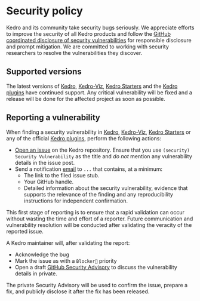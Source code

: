 # Security policy

Kedro and its community take security bugs seriously. We appreciate efforts to improve the security of all Kedro products
and follow the [GitHub coordinated disclosure of security vulnerabilities](https://docs.github.com/en/code-security/security-advisories/about-coordinated-disclosure-of-security-vulnerabilities#about-reporting-and-disclosing-vulnerabilities-in-projects-on-github)
for responsible disclosure and prompt mitigation. We are committed to working with security researchers to
resolve the vulnerabilities they discover.

## Supported versions

The latest versions of [Kedro](https://github.com/kedro-org/kedro), [Kedro-Viz](https://github.com/kedro-org/kedro-viz/), [Kedro Starters](https://github.com/kedro-org/kedro-starters) and the [Kedro plugins](https://github.com/kedro-org/kedro-plugins) have continued support. Any critical vulnerability will be fixed and a release will be done for the affected project as soon as possible.

## Reporting a vulnerability

When finding a security vulnerability in [Kedro](https://github.com/kedro-org/kedro), [Kedro-Viz](https://github.com/kedro-org/kedro-viz/), [Kedro Starters](https://github.com/kedro-org/kedro-starters) or any of the official [Kedro plugins](https://github.com/kedro-org/kedro-plugins), perform the following actions:

- [Open an issue](https://github.com/kedro-org/kedro/issues/new?assignees=&labels=Issue%3A%20Bug%20Report%20%F0%9F%90%9E&template=bug-report.md&title=%28security%29%20Security%20Vulnerability) on the Kedro repository. Ensure that you use `(security) Security Vulnerability` as the title and _do not_ mention any vulnerability details in the issue post.
- Send a notification [email](....) to `...` that contains, at a minimum:
  - The link to the filed issue stub.
  - Your GitHub handle.
  - Detailed information about the security vulnerability, evidence that supports the relevance of the finding and any reproducibility instructions for independent confirmation.

This first stage of reporting is to ensure that a rapid validation can occur without wasting the time and effort of a reporter. Future communication and vulnerability resolution will be conducted after validating
the veracity of the reported issue.

A Kedro maintainer will, after validating the report:

- Acknowledge the bug
- Mark the issue as with a `Blocker📛` priority
- Open a draft [GitHub Security Advisory](https://docs.github.com/en/code-security/security-advisories/creating-a-security-advisory)
  to discuss the vulnerability details in private.

The private Security Advisory will be used to confirm the issue, prepare a fix, and publicly disclose it after the fix has been released.
